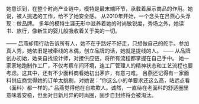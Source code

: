 她意识到，在整个时尚产业链中，模特是最末端环节，承载着展示商品的作用。她说，被人挑选的工作，给不了她安全感。
从2010年开始，一个念头在吕燕心头浮现：做品牌。
多年的模特生涯无形中滋养着她的时尚敏锐度，秀场之外，她读书、旅行，像新生的婴儿般吸收着关于美的一切。

——
吕燕却用行动告诉所有人，她不在乎路好不好走，只想做自己的舵手。参加真人秀，她依旧是被牵线的木偶，创立品牌的话，她就是提线的人。
——
从品牌创办初始，她亲自找设计师，对接供应链，将所有流程都掌握在自己手中。
她一家家地跑制作工厂，不仅考察车间环境，连工厂管理人的精神状态和工艺流程也要考虑。这其中，还有不少面料商看她初出茅庐，有意刁难。
吕燕还记得有一家面料供应商觉得她的订单太挑剔，对她说：“你这么小的单要求还这么高，站远点看（面料）都一样的。”
吕燕觉得他在自欺欺人。诚然，一直待在老面料的舒适圈里意味着安稳，但面对日新月异的时尚圈，固步自封终将会被淘汰。